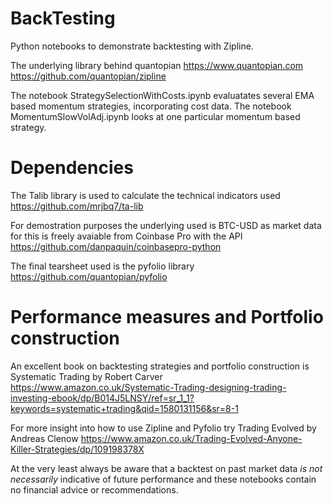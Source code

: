 # BackTesting

Python notebooks to demonstrate backtesting with Zipline. 

The underlying library behind quantopian https://www.quantopian.com
https://github.com/quantopian/zipline

The notebook StrategySelectionWithCosts.ipynb evaluatates several EMA based momentum strategies, incorporating cost data. 
The notebook MomentumSlowVolAdj.ipynb looks at one particular momentum based strategy. 

# Dependencies

The Talib library is used to calculate the technical indicators used https://github.com/mrjbq7/ta-lib

For demostration purposes the underlying used is BTC-USD as market data for this is freely avaiable from Coinbase Pro with 
the API https://github.com/danpaquin/coinbasepro-python

The final tearsheet used is the pyfolio library https://github.com/quantopian/pyfolio

# Performance measures and Portfolio construction

An excellent book on backtesting strategies and portfolio construction is Systematic Trading by Robert Carver  
https://www.amazon.co.uk/Systematic-Trading-designing-trading-investing-ebook/dp/B014J5LNSY/ref=sr_1_1?keywords=systematic+trading&qid=1580131156&sr=8-1

For more insight into how to use Zipline and Pyfolio try Trading Evolved by Andreas Clenow
https://www.amazon.co.uk/Trading-Evolved-Anyone-Killer-Strategies/dp/109198378X

At the very least always be aware that a backtest on past market data *is not necessarily* indicative of future performance 
and these notebooks contain no financial advice or recommendations. 



